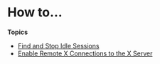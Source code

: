 # How to\.\.\.<a name="how-to"></a>

**Topics**
+ [Find and Stop Idle Sessions](how-to-idle-sessions.md)
+ [Enable Remote X Connections to the X Server](how-to-xforwarding.md)